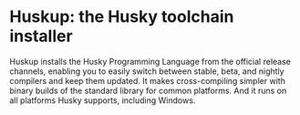 # Huskup: the Husky toolchain installer

Huskup installs the Husky Programming Language from the official release channels, enabling you to easily switch between stable, beta, and nightly compilers and keep them updated. It makes cross-compiling simpler with binary builds of the standard library for common platforms. And it runs on all platforms Husky supports, including Windows.
